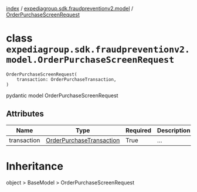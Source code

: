 [index](index.md) /
[expediagroup.sdk.fraudpreventionv2.model](expediagroup.sdk.fraudpreventionv2.model.md)
/ [OrderPurchaseScreenRequest](OrderPurchaseScreenRequest.md)

# class `expediagroup.sdk.fraudpreventionv2.model.OrderPurchaseScreenRequest`

```
OrderPurchaseScreenRequest(
    transaction: OrderPurchaseTransaction,
)
```

pydantic model OrderPurchaseScreenRequest

## Attributes

| Name        | Type                                                    | Required | Description |
| ----------- | ------------------------------------------------------- | -------- | ----------- |
| transaction | [OrderPurchaseTransaction](OrderPurchaseTransaction.md) | True     | …           |

# Inheritance

object > BaseModel > OrderPurchaseScreenRequest

